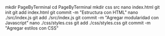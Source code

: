 mkdir PageByTerminal
cd PageByTerminal
mkdir css src
nano index.html
git init
git add index.html
git commit -m "Estructura con HTML"
nano ./src/index.js
git add ./src/index.js
git commit -m "Agregar modularidad con Javascript"
nano ./css/styles.css
git add ./css/styles.css
git commit -m "Agregar estilos con CSS"
